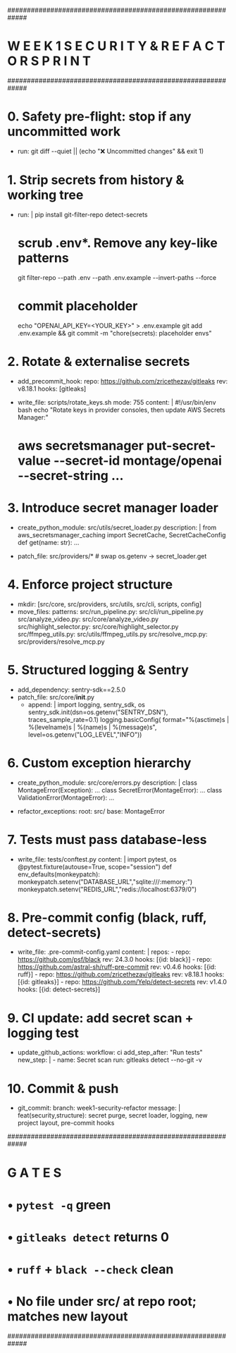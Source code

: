 #############################################################
#  W E E K  1   S E C U R I T Y  &  R E F A C T O R  S P R I N T
#############################################################

# 0. Safety pre-flight: stop if any uncommitted work
- run: git diff --quiet || (echo "❌ Uncommitted changes" && exit 1)

# 1. Strip secrets from history & working tree
- run: |
    pip install git-filter-repo detect-secrets
    # scrub .env*. Remove any key-like patterns
    git filter-repo --path .env --path .env.example --invert-paths --force
    # commit placeholder
    echo "OPENAI_API_KEY=<YOUR_KEY>" > .env.example
    git add .env.example && git commit -m "chore(secrets): placeholder envs"

# 2. Rotate & externalise secrets
- add_precommit_hook:
    repo: https://github.com/zricethezav/gitleaks
    rev: v8.18.1
    hooks: [gitleaks]

- write_file: scripts/rotate_keys.sh
  mode: 755
  content: |
    #!/usr/bin/env bash
    echo "Rotate keys in provider consoles, then update AWS Secrets Manager:"
    # aws secretsmanager put-secret-value --secret-id montage/openai --secret-string ...

# 3. Introduce secret manager loader
- create_python_module: src/utils/secret_loader.py
  description: |
    from aws_secretsmanager_caching import SecretCache, SecretCacheConfig
    def get(name: str): ...

- patch_file: src/providers/*  # swap os.getenv -> secret_loader.get

# 4. Enforce project structure
- mkdir: [src/core, src/providers, src/utils, src/cli, scripts, config]
- move_files:
    patterns:
      src/run_pipeline.py: src/cli/run_pipeline.py
      src/analyze_video.py: src/core/analyze_video.py
      src/highlight_selector.py: src/core/highlight_selector.py
      src/ffmpeg_utils.py: src/utils/ffmpeg_utils.py
      src/resolve_mcp.py: src/providers/resolve_mcp.py

# 5. Structured logging & Sentry
- add_dependency: sentry-sdk==2.5.0
- patch_file: src/core/__init__.py
  - append: |
      import logging, sentry_sdk, os
      sentry_sdk.init(dsn=os.getenv("SENTRY_DSN"), traces_sample_rate=0.1)
      logging.basicConfig(
          format="%(asctime)s | %(levelname)s | %(name)s | %(message)s",
          level=os.getenv("LOG_LEVEL","INFO"))

# 6. Custom exception hierarchy
- create_python_module: src/core/errors.py
  description: |
    class MontageError(Exception): ...
    class SecretError(MontageError): ...
    class ValidationError(MontageError): ...

- refactor_exceptions:
    root: src/
    base: MontageError

# 7. Tests must pass database-less
- write_file: tests/conftest.py
  content: |
    import pytest, os
    @pytest.fixture(autouse=True, scope="session")
    def env_defaults(monkeypatch):
        monkeypatch.setenv("DATABASE_URL","sqlite:///:memory:")
        monkeypatch.setenv("REDIS_URL","redis://localhost:6379/0")

# 8. Pre-commit config (black, ruff, detect-secrets)
- write_file: .pre-commit-config.yaml
  content: |
    repos:
      - repo: https://github.com/psf/black
        rev: 24.3.0
        hooks: [{id: black}]
      - repo: https://github.com/astral-sh/ruff-pre-commit
        rev: v0.4.6
        hooks: [{id: ruff}]
      - repo: https://github.com/zricethezav/gitleaks
        rev: v8.18.1
        hooks: [{id: gitleaks}]
      - repo: https://github.com/Yelp/detect-secrets
        rev: v1.4.0
        hooks: [{id: detect-secrets}]

# 9. CI update: add secret scan + logging test
- update_github_actions:
    workflow: ci
    add_step_after: "Run tests"
    new_step: |
      - name: Secret scan
        run: gitleaks detect --no-git -v

# 10. Commit & push
- git_commit:
    branch: week1-security-refactor
    message: |
      feat(security,structure): secret purge, secret loader, logging,
      new project layout, pre-commit hooks

#############################################################
#  G A T E S
#  • `pytest -q` green
#  • `gitleaks detect` returns 0
#  • `ruff` + `black --check` clean
#  • No file under src/ at repo root; matches new layout
#############################################################